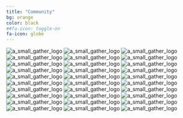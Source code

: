 ```yaml
---
title: "Community"
bg: orange
color: black
##fa-icon: toggle-on
fa-icon: globe
---
```


<img src="img/a_small_gathering_logo.jpg" alt="a_small_gather_logo">
<img src="img/a_small_gathering_logo.jpg" alt="a_small_gather_logo">
<img src="img/a_small_gathering_logo.jpg" alt="a_small_gather_logo">
<img src="img/a_small_gathering_logo.jpg" alt="a_small_gather_logo">
<img src="img/a_small_gathering_logo.jpg" alt="a_small_gather_logo">
<img src="img/a_small_gathering_logo.jpg" alt="a_small_gather_logo">
<img src="img/a_small_gathering_logo.jpg" alt="a_small_gather_logo">
<img src="img/a_small_gathering_logo.jpg" alt="a_small_gather_logo">
<img src="img/a_small_gathering_logo.jpg" alt="a_small_gather_logo">
<img src="img/a_small_gathering_logo.jpg" alt="a_small_gather_logo">
<img src="img/a_small_gathering_logo.jpg" alt="a_small_gather_logo">
<img src="img/a_small_gathering_logo.jpg" alt="a_small_gather_logo">
<img src="img/a_small_gathering_logo.jpg" alt="a_small_gather_logo">
<img src="img/a_small_gathering_logo.jpg" alt="a_small_gather_logo">
<img src="img/a_small_gathering_logo.jpg" alt="a_small_gather_logo">
<img src="img/a_small_gathering_logo.jpg" alt="a_small_gather_logo">
<img src="img/a_small_gathering_logo.jpg" alt="a_small_gather_logo">
<img src="img/a_small_gathering_logo.jpg" alt="a_small_gather_logo">
<img src="img/a_small_gathering_logo.jpg" alt="a_small_gather_logo">
<img src="img/a_small_gathering_logo.jpg" alt="a_small_gather_logo">
<img src="img/a_small_gathering_logo.jpg" alt="a_small_gather_logo">
<img src="img/a_small_gathering_logo.jpg" alt="a_small_gather_logo">
<img src="img/a_small_gathering_logo.jpg" alt="a_small_gather_logo">
<img src="img/a_small_gathering_logo.jpg" alt="a_small_gather_logo">
<img src="img/a_small_gathering_logo.jpg" alt="a_small_gather_logo">
<img src="img/a_small_gathering_logo.jpg" alt="a_small_gather_logo">
<img src="img/a_small_gathering_logo.jpg" alt="a_small_gather_logo">
<img src="img/a_small_gathering_logo.jpg" alt="a_small_gather_logo">
<img src="img/a_small_gathering_logo.jpg" alt="a_small_gather_logo">
<img src="img/a_small_gathering_logo.jpg" alt="a_small_gather_logo">
